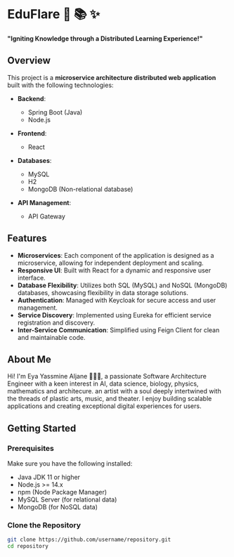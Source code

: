 # EduFlare 🔮 📚 ✨

**"Igniting Knowledge through a Distributed Learning Experience!"**

## Overview
This project is a **microservice architecture distributed web application** built with the following technologies:

- **Backend**: 
  - Spring Boot (Java)
  - Node.js

- **Frontend**: 
  - React

- **Databases**: 
  - MySQL
  - H2
  - MongoDB (Non-relational database)

- **API Management**: 
  - API Gateway

## Features

- **Microservices**: Each component of the application is designed as a microservice, allowing for independent deployment and scaling.
- **Responsive UI**: Built with React for a dynamic and responsive user interface.
- **Database Flexibility**: Utilizes both SQL (MySQL) and NoSQL (MongoDB) databases, showcasing flexibility in data storage solutions.
- **Authentication**: Managed with Keycloak for secure access and user management.
- **Service Discovery**: Implemented using Eureka for efficient service registration and discovery.
- **Inter-Service Communication**: Simplified using Feign Client for clean and maintainable code.

## About Me

Hi! I'm Eya Yassmine Aljane 🌼🌸🌿, a passionate Software Architecture Engineer with a keen interest in AI, data science, biology, physics, mathematics and architecure. an artist with a soul deeply intertwined with the threads of plastic arts, music, and theater. I enjoy building scalable applications and creating exceptional digital experiences for users.



## Getting Started

### Prerequisites

Make sure you have the following installed:

- Java JDK 11 or higher
- Node.js >= 14.x
- npm (Node Package Manager)
- MySQL Server (for relational data)
- MongoDB (for NoSQL data)

### Clone the Repository

```bash
git clone https://github.com/username/repository.git
cd repository